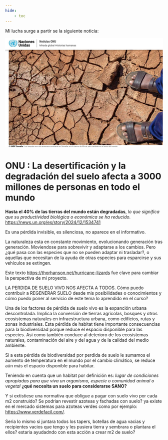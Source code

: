 ```yaml
---
hide:
    - toc
---
```

Mi lucha surge a partir se la siguiente noticia:

![](../images/ProyectoIntegrador/suelodegradado.jpg )

# ONU : La desertificación y la degradación del suelo afecta a 3000 millones de personas en todo el mundo

**Hasta el 40% de las tierras del mundo están degradadas**, *lo que significa que su productividad biológica o económica se ha reducido.*
https://news.un.org/es/story/2024/12/1534741

Es una pérdida invisible, es silenciosa, no aparece en el informativo.

La naturaleza esta en constante movimiento, evolucionando generación tras generación. Moviendose para sobrevivir y adaptarse a los cambios. Pero ¿qué pasa con las especies que no se pueden adaptar ni trasladar?, o aquellas que necesitan de la ayuda de otras especies para esparcirse y sus vehículos se extingen.

Este texto https://thorhanson.net/hurricane-lizards fue clave para cambiar la perspectiva de mi proyecto.

LA PERDIDA DE SUELO VIVO NOS AFECTA A TODOS. Cómo puedo contribuir a REGENERAR SUELO desde mis posibilidades o conocimientos y cómo puedo poner al servicio de este tema lo aprendido en el curso?


Una de los factores de pérdida de suelo vivo es la expanción urbana descontrolada. Implica la conversión de tierras agrícolas, bosques y otros ecosistemas naturales en infraestructura urbana, como edificios, rutas y zonas industriales. Esta pérdida de habitat tiene importante consecuencias para la biodiversidad porque reduce el espacio disponible para las especies. Asi como también conduce al deterioro de los ecosistemas naturales, contaminación del aire y del agua y de la calidad del medio ambiente. 

Si a esta pérdida de biodiversidad por perdida de suelo le sumamos el aumento de temperatura en el mundo por el cambio climático, se reduce aún más el espacio disponible para habitar. 

Teniendo en cuenta que un habitat por definición es: *lugar de condiciones apropiadas para que viva un organismo, especie o comunidad animal o vegetal* **¿qué necesita un suelo para considerarse SANO?**

Y si extistiese una normativa que obligue a pagar con suelo vivo por cada m2 construido? Se podrian revestir azoteas y fachadas con suelo?  ya existe en el mercado sistemas para azoteas verdes como por ejemplo: https://www.verdefacil.com/. 

Seria lo mismo si juntara todos los tapers, botellas de agua vacias y recipientes vacios que tengo y les pusiera tierra y sembrara o plantara el ellos? estaria ayudadndo con esta acción a crear m2 de suelo?

